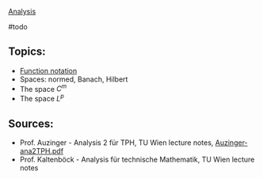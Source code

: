 [Analysis](Analysis.md)


#todo 


## Topics:
- [Function notation](Function%20notation.md)
- Spaces: normed, Banach, Hilbert
- The space $C^m$
- The space $L^p$


## Sources:
- Prof. Auzinger - Analysis 2 für TPH, TU Wien lecture notes, [Auzinger-ana2TPH.pdf](Auzinger-ana2TPH.pdf)
- Prof. Kaltenböck - Analysis für technische Mathematik, TU Wien lecture notes
